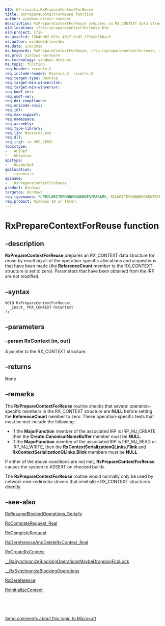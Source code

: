 ```yaml
---
UID: NF:rxcontx.RxPrepareContextForReuse
title: RxPrepareContextForReuse function
author: windows-driver-content
description: RxPrepareContextForReuse prepares an RX_CONTEXT data structure for reuse by resetting all of the operation-specific allocations and acquisitions that have been made (the ReferenceCount member to the RX_CONTEXT structure is set to zero).
old-location: ifsk\rxpreparecontextforreuse.htm
old-project: ifsk
ms.assetid: 16b4bd82-0ffc-40c7-8cd2-f73a2a588ac8
ms.author: windowsdriverdev
ms.date: 1/9/2018
ms.keywords: RxPrepareContextForReuse, ifsk.rxpreparecontextforreuse, rxref_34eae0cd-faff-47e7-8313-aca1361edc68.xml, RxPrepareContextForReuse function [Installable File System Drivers], rxcontx/RxPrepareContextForReuse
ms.prod: windows-hardware
ms.technology: windows-devices
ms.topic: function
req.header: rxcontx.h
req.include-header: Rxprocs.h  rxcontx.h
req.target-type: Desktop
req.target-min-winverclnt: 
req.target-min-winversvr: 
req.kmdf-ver: 
req.umdf-ver: 
req.ddi-compliance: 
req.unicode-ansi: 
req.idl: 
req.max-support: 
req.namespace: 
req.assembly: 
req.type-library: 
req.lib: NtosKrnl.exe
req.dll: 
req.irql: <= APC_LEVEL
topictype: 
-	APIRef
-	kbSyntax
apitype: 
-	HeaderDef
apilocation: 
-	rxcontx.h
apiname: 
-	RxPrepareContextForReuse
product: Windows
targetos: Windows
req.typenames: *LPRILWRITEPHONEBOOKENTRYPARAMS, RILWRITEPHONEBOOKENTRYPARAMS
req.product: Windows 10 or later.
---
```


# RxPrepareContextForReuse function


## -description


<b>RxPrepareContextForReuse</b> prepares an RX_CONTEXT data structure for reuse by resetting all of the operation-specific allocations and acquisitions that have been made (the <b>ReferenceCount</b> member to the RX_CONTEXT structure is set to zero). Parameters that have been obtained from the IRP are not modified. 


## -syntax


````
VOID RxPrepareContextForReuse(
  _Inout_ PRX_CONTEXT RxContext
);
````


## -parameters




### -param RxContext [in, out]

A pointer to the RX_CONTEXT structure.


## -returns


None 



## -remarks


The <b>RxPrepareContextForReuse</b> routine checks that several operation-specific members in the RX_CONTEXT structure are <b>NULL</b> before setting the <b>ReferenceCount</b> member to zero. These operation-specific tests that must be met include the following:
<ul>
<li>
If the <b>MajorFunction</b> member of the associated IRP is IRP_MJ_CREATE, then the <b>Create.CanonicalNameBuffer</b> member must be <b>NULL</b>.

</li>
<li>
If the <b>MajorFunction</b> member of the associated IRP is IRP_MJ_READ or IRP_MJ_WRITE, then the <b>RxContextSerializationQLinks.Flink</b> and <b>RxContextSerializationQLinks.Blink</b> members must be <b>NULL</b>.

</li>
</ul>If either of the above conditions are not met, <b>RxPrepareContextForReuse</b> causes the system to ASSERT on checked builds.

The <b>RxPrepareContextForReuse </b>routine would normally only be used by network mini-redirector drivers that reinitialize RX_CONTEXT structures directly. 



## -see-also

<a href="..\rxcontx\nf-rxcontx-rxresumeblockedoperations_serially.md">RxResumeBlockedOperations_Serially</a>

<a href="..\rxprocs\nf-rxprocs-rxcompleterequest_real.md">RxCompleteRequest_Real</a>

<a href="..\rxprocs\nf-rxprocs-rxcompleterequest.md">RxCompleteRequest</a>

<a href="..\rxcontx\nf-rxcontx-rxdereferenceanddeleterxcontext_real.md">RxDereferenceAndDeleteRxContext_Real</a>

<a href="..\rxcontx\nf-rxcontx-rxcreaterxcontext.md">RxCreateRxContext</a>

<a href="https://msdn.microsoft.com/library/windows/hardware/ff557382">__RxSynchronizeBlockingOperationsMaybeDroppingFcbLock</a>

<a href="..\rxcontx\nf-rxcontx-__rxsynchronizeblockingoperations.md">__RxSynchronizeBlockingOperations</a>

<a href="..\rxprocs\nf-rxprocs-rxdereference.md">RxDereference</a>

<a href="..\rxcontx\nf-rxcontx-rxinitializecontext.md">RxInitializeContext</a>

 

 

<a href="mailto:wsddocfb@microsoft.com?subject=Documentation%20feedback [ifsk\ifsk]:%20RxPrepareContextForReuse function%20 RELEASE:%20(1/9/2018)&amp;body=%0A%0APRIVACY STATEMENT%0A%0AWe use your feedback to improve the documentation. We don't use your email address for any other purpose, and we'll remove your email address from our system after the issue that you're reporting is fixed. While we're working to fix this issue, we might send you an email message to ask for more info. Later, we might also send you an email message to let you know that we've addressed your feedback.%0A%0AFor more info about Microsoft's privacy policy, see http://privacy.microsoft.com/en-us/default.aspx." title="Send comments about this topic to Microsoft">Send comments about this topic to Microsoft</a>


